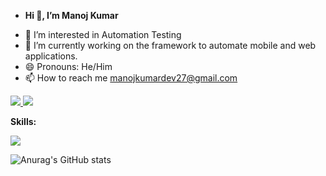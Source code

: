 - <p> <B>Hi 👋, I’m Manoj Kumar</B></p>
- 👀 I’m interested in Automation Testing
- 🌱 I’m currently working on the framework to automate mobile and web applications.
- 😄 Pronouns: He/Him
- 📫 How to reach me manojkumardev27@gmail.com

<p align="left">
  <a href="https://www.linkedin.com/in/manoj-kumar-5133422b9/">
    <img src="https://skillicons.dev/icons?i=linkedin" />
  </a>
   <a href="https://github.com/Manojdev27">
    <img src="https://skillicons.dev/icons?i=github" />
  </a>
</p>
<p align ="left">
  <B>Skills:</B>
</p>
 <p align="left">
    <img src="https://skillicons.dev/icons?i=selenium,java,docker,html,maven,mongodb,mysql,js,jenkins,aws,postman" />
  </a>
</p>
<!-- <p>
  <img src="https://pixel-profile.vercel.app/api/github-stats?username=Manojdev27">
</img>
</p>
 -->
<!-- <a href="https://github.com/Manojdev27">
    <img src="https://github-readme-stats.vercel.app/api?username=Manojdev27&show_icons=true&count_private=false&include_all_commits=true&theme=codeSTACKr&custom_title=Manoj's%20GitHub%20Stats&title_color=e73737&icon_color=e73737&border_color=0d1017&bg_color=0e1118&disable_animations=true" width="460" alt="Manoj-stats" title="Manoj's GitHub Stats">
  </a> -->
  
 ![Anurag's GitHub stats](https://github-readme-stats.vercel.app/api?username=Manojdev27&theme=dark&show_icons=true)
  
<!---
Manojdev27/Manojdev27 is a ✨ special ✨ repository because its `README.md` (this file) appears on your GitHub profile.
You can click the Preview link to take a look at your changes.
--->
